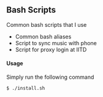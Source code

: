 ## Bash Scripts

Common bash scripts that I use

* Common bash aliases
* Script to sync music with phone
* Script for proxy login at IITD

#### Usage

Simply run the following command

```
$ ./install.sh
```
